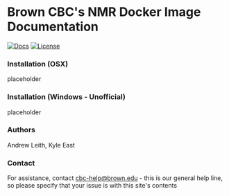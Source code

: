 # Brown CBC's NMR Docker Image Documentation

[![Docs](https://img.shields.io/badge/docs-stable-blue.svg?style=flat-square)](https://compbiocore.github.io/nmrdock)
[![License](https://img.shields.io/aur/license/yaourt.svg)](https://raw.githubusercontent.com/compbiocore/nmrdock/master/LICENSE)

### Installation (OSX)

placeholder


### Installation (Windows - Unofficial)

placeholder

### Authors

Andrew Leith, Kyle East

### Contact

For assistance, contact cbc-help@brown.edu - this is our general help line, so please specify that your issue is with this site's contents
